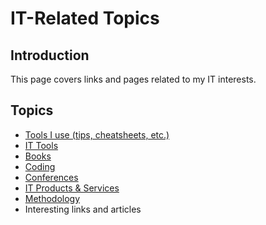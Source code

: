 # IT-Related Topics

## Introduction

This page covers links and pages related to my IT interests.


## Topics

* [Tools I use \(tips, cheatsheets, etc.\)](my-tools/README.md)
* [IT Tools](it-tools/README.md)
* [Books](books/README.md)
* [Coding](coding/coding.md)
* [Conferences](conferences/README.md)
* [IT Products & Services](it-products)
* [Methodology](methodology/README.md)
* Interesting links and articles

